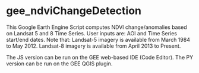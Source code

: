 # gee_ndviChangeDetection

This Google Earth Engine Script computes NDVI change/anomalies based on Landsat 5 and 8 Time Series.
User inputs are: AOI and Time Series start/end dates.
Note that: Landsat-5 imagery is available from March 1984 to May 2012.
           Landsat-8 imagery is available from April 2013 to Present.
           
           
The JS version can be run on the GEE web-based IDE (Code Editor).
The PY version can be run on the GEE QGIS plugin.
